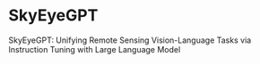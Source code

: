 # SkyEyeGPT
SkyEyeGPT: Unifying Remote Sensing Vision-Language Tasks via Instruction Tuning with Large Language Model
